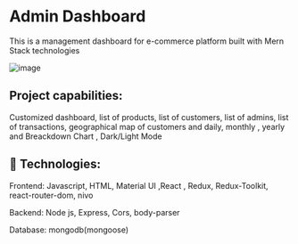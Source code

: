# Admin Dashboard

This is a management dashboard for e-commerce platform built with Mern Stack technologies


![image](https://user-images.githubusercontent.com/107199800/209166023-81d8a495-25e4-423c-b4f4-609fc6637eb5.png)


## Project capabilities:

Customized dashboard, list of products, list of customers, list of admins, list of transactions, geographical map of customers and daily, monthly 
, yearly and Breackdown Chart , Dark/Light Mode

    
## 🚀 Technologies:
  Frontend:
    Javascript, HTML, Material UI ,React , Redux, Redux-Toolkit, react-router-dom, nivo 
    
  Backend:
    Node js, Express, Cors, body-parser
    
  Database:
    mongodb(mongoose)

